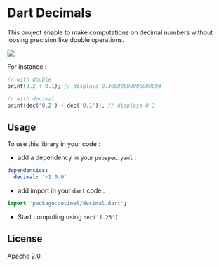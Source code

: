 Dart Decimals
=============
This project enable to make computations on decimal numbers without loosing precision like double operations.

[![](https://drone.io/a14n/dart-decimal/status.png)](https://drone.io/a14n/dart-decimal/latest)

For instance :

```dart
// with double
print(0.2 + 0.1); // displays 0.30000000000000004

// with decimal
print(dec('0.2') + dec('0.1')); // displays 0.3
```

## Usage ##
To use this library in your code :
* add a dependency in your `pubspec.yaml` :

```yaml
dependencies:
  decimal: '<1.0.0'
```

* add import in your `dart` code :

```dart
import 'package:decimal/decimal.dart';
```

* Start computing using `dec('1.23')`.

## License ##
Apache 2.0

